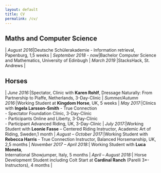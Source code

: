 ```yaml
---
layout: default
title: CV
permalink: /cv/
---
```


## Maths and Computer Science

| _August 2016_|Deutsche Schülerakademie - Information retrieval, Papenburg, 1,5 weeks
| _September 2018 - now_|Bachelor Computer Science and Mathematics, University of Edinbugh
| _March 2019_ |StacksHack, St. Andrews |

## Horses

| _June 2016:_|Spectator, Clinic with **Karen Rohlf**, Dressage Naturally: From Partnership to Piaffe, Netherlands, 3-Day-Clinic
| _Summer/Autumn 2016:_|Working Student at **Kingdom Horse**, UK, 5 weeks
| _May 2017:_|Clinics with **Ingela Larsson-Smith** - True Connection <br/> - Spectator Foundation Clinic, 3-Day-Clinic <br/> - Participants Online and Liberty, 3-Day-Clinic <br/> - Participant Advanced Riding, UK, 3-Day-Clinic
| _July 2017:_|Working Student with **Leonie Fasse** – Centered Riding Instructor, Academic Art of Riding, Sweden,1 month
| _August – October 2017:_|Working Student with **Rebecca Harris** - True Connection Instructor, Balanced Horsemanship, UK, 2,5 months
| _November 2017 – April 2018:_| Working Student with **Luca Moneta**, <br/> International Showjumper, Italy, 5 months
| _April – August 2018:_| Horse Development Student including Colt Start at **Cardinal Ranch** (Parelli 3*- Instructors), 4 months |
<br/> <br/>

